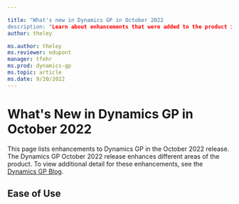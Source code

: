 ```yaml
---

title: "What's new in Dynamics GP in October 2022
description: "Learn about enhancements that were added to the product in the October 2022 release of Dynamics GP."
author: theley

ms.author: theley
ms.reviewer: edupont
manager: tfehr
ms.prod: dynamics-gp
ms.topic: article
ms.date: 9/20/2022
---
```


# What's New in Dynamics GP in October 2022

This page lists enhancements to Dynamics GP in the October 2022 release. The Dynamics GP October 2022 release enhances different areas of the product. 
To view additional detail for these enhancements, see the [Dynamics GP Blog](https://community.dynamics.com/gp/b/dynamicsgp/posts/microsoft-dynamics-gp-october-2022---feature-blog-series-schedule).

## Ease of Use
